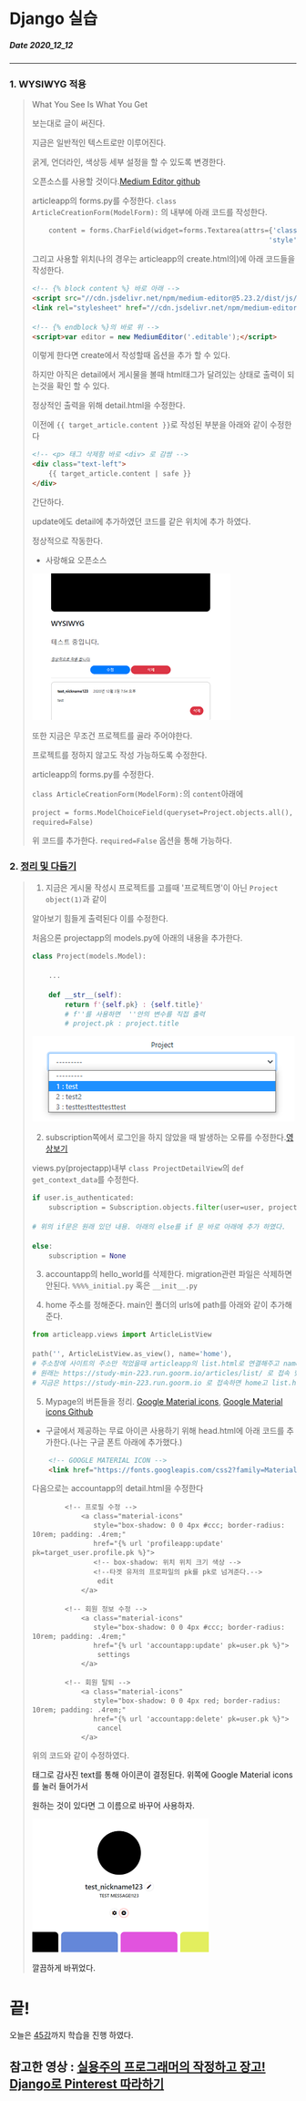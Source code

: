 # Django 실습
##### Date 2020_12_12
---
### 1. WYSIWYG 적용
> What You See Is What You Get
> 
> 보는대로 글이 써진다.
> 
> 지금은 일반적인 텍스트로만 이루어진다.
> 
> 굵게, 언더라인, 색상등 세부 설정을 할 수 있도록 변경한다.
> 
> 오픈소스를 사용할 것이다.[Medium Editor github](https://github.com/yabwe/medium-editor)
> 
> articleapp의 forms.py를 수정한다.
> ```class ArticleCreationForm(ModelForm):``` 의 내부에 아래 코드를 작성한다.
> ```Python
>     content = forms.CharField(widget=forms.Textarea(attrs={'class': 'editable text-left',
>                                                           'style': 'height: auto;'}))
> ```
> 
> 그리고 사용할 위치(나의 경우는 articleapp의 create.html의)에 아래 코드들을 작성한다.
> ```html
> <!-- {% block content %} 바로 아래 -->
> <script src="//cdn.jsdelivr.net/npm/medium-editor@5.23.2/dist/js/medium-editor.min.js"></script>
> <link rel="stylesheet" href="//cdn.jsdelivr.net/npm/medium-editor@5.23.2/dist/css/medium-editor.min.css" type="text/css" media="screen" charset="utf-8">\
> 
> <!-- {% endblock %}의 바로 위 -->
> <script>var editor = new MediumEditor('.editable');</script>
> ```
> 
> 이렇게 한다면 create에서 작성할때 옵션을 추가 할 수 있다.
> 
> 하지만 아직은  detail에서 게시물을 볼때 html태그가 달려있는 상태로 출력이 되는것을 확인 할 수 있다.
> 
> 정상적인 출력을 위해 detail.html을 수정한다.
> 
> 이전에 ```{{ target_article.content }}```로 작성된 부분을 아래와 같이 수정한다
> 
> ```html
> <!-- <p> 태그 삭제함 바로 <div> 로 감쌈 -->
> <div class="text-left">
>     {{ target_article.content | safe }}
> </div>
> ```
> 간단하다.
> 
> update에도 detail에 추가하였던 코드를 같은 위치에 추가 하였다.
> 
> 정상적으로 작동한다.
> 
> - 사랑해요 오픈소스
> 
> ![wysiwyg](./image/Django23/Django_23_1.png)
> 
> 또한 지금은 무조건 프로젝트를 골라 주어야한다.
> 
> 프로젝트를 정하지 않고도 작성 가능하도록 수정한다.
> 
> articleapp의 forms.py를 수정한다.
> 
> ```class ArticleCreationForm(ModelForm):```의 ```content```아래에
> 
> ```project = forms.ModelChoiceField(queryset=Project.objects.all(), required=False)```
> 
> 위 코드를 추가한다. ```required=False``` 옵션을 통해 가능하다.
> 
### 2. [정리 및 다듬기](https://www.youtube.com/watch?v=H9wS7PUJx4o&list=PLQFurmxCuZ2RVfilzQB5rCGWuODBf4Qjo&index=46)
> 1. 지금은 게시물 작성시 프로젝트를 고를때 '프로젝트명'이 아닌 ```Project object(1)```과 같이
> 
> 알아보기 힘들게 출력된다 이를 수정한다.
> 
> 처음으론 projectapp의 models.py에 아래의 내용을 추가한다.
> 
> ```Python
> class Project(models.Model):
>     
>     ...
>     
>     def __str__(self):
>         return f'{self.pk} : {self.title}'
>         # f''를 사용하면  ''안의 변수를 직접 출력
>         # project.pk : project.title
> ```
> 
> ![project_name](./image/Django23/Django_23_2.png)
> 
> 2. subscription쪽에서 로그인을 하지 않았을 때 발생하는 오류를 수정한다.[영상보기](https://www.youtube.com/watch?v=H9wS7PUJx4o&list=PLQFurmxCuZ2RVfilzQB5rCGWuODBf4Qjo&index=46&t=170)
> 
> views.py(projectapp)내부 ```class ProjectDetailView```의 ```def get_context_data```를 수정한다.
> 
> ```Python
> if user.is_authenticated:
>     subscription = Subscription.objects.filter(user=user, project=project)
>     
> # 위의 if문은 원래 있던 내용. 아래의 else를 if 문 바로 아래에 추가 하였다.
> 
> else:
>     subscription = None
> ```
> 
> 3. accountapp의 hello_world를 삭제한다.
> migration관련 파일은 삭제하면 안된다.
> ```%%%%_initial.py``` 혹은 ```__init__.py```
> 
> 4. home 주소를 정해준다.
> main인 폴더의 urls에 path를 아래와 같이 추가해 준다.
> ```Python
> from articleapp.views import ArticleListView
> 
> path('', ArticleListView.as_view(), name='home'),
> # 주소창에 사이트의 주소만 적었을때 articleapp의 list.html로 연결해주고 name는 home로
> # 원래는 https://study-min-223.run.goorm.io/articles/list/ 로 접속 했다면
> # 지금은 https://study-min-223.run.goorm.io 로 접속하면 home고 list.html이 출력
> ```
> 
> 5. Mypage의 버튼들을 정리.
> [Google Material icons](https://material.io/resources/icons/?style=baseline), [Google Material icons Github](https://github.com/google/material-design-icons)
> - 구글에서 제공하는 무료 아이콘
> 사용하기 위해 head.html에 아래 코드를 추가한다.(나는 구글 폰트 아래에 추가했다.)
> ```html
>     <!-- GOOGLE MATERIAL ICON -->
>     <link href="https://fonts.googleapis.com/css2?family=Material+Icons" rel="stylesheet">
> ```
> 
> 다음으로는 accountapp의 detail.html을 수정한다
> ```
>         <!-- 프로필 수정 -->
>             <a class="material-icons"
>                style="box-shadow: 0 0 4px #ccc; border-radius: 10rem; padding: .4rem;"
>                href="{% url 'profileapp:update' pk=target_user.profile.pk %}">
>                <!-- box-shadow: 위치 위치 크기 색상 -->
>                <!--타겟 유저의 프로파일의 pk를 pk로 넘겨준다.-->
>                 edit
>             </a>
>             
>         <!-- 회원 정보 수정 -->
>             <a class="material-icons"
>                style="box-shadow: 0 0 4px #ccc; border-radius: 10rem; padding: .4rem;"
>                href="{% url 'accountapp:update' pk=user.pk %}">
>                 settings
>             </a>
>             
>         <!-- 회원 탈퇴 -->
>             <a class="material-icons"
>                style="box-shadow: 0 0 4px red; border-radius: 10rem; padding: .4rem;"
>                href="{% url 'accountapp:delete' pk=user.pk %}">
>                 cancel
>             </a>
> ```
> 위의 코드와 같이 수정하였다.
> 
> <a>태그로 감사진 text를 통해 아이콘이 결정된다. 위쪽에 Google Material icons를 눌러 들어가서
> 
> 원하는 것이 있다면 그 이름으로 바꾸어 사용하자.
> 
> ![account_deatil](./image/Django23/Django_23_3.png)
> 
> 깔끔하게 바뀌었다.
> 
# 끝!
오늘은 [45강](https://www.youtube.com/watch?v=H9wS7PUJx4o&list=PLQFurmxCuZ2RVfilzQB5rCGWuODBf4Qjo&index=45)까지 학습을 진행 하였다.
## 참고한 영상 : [실용주의 프로그래머의 작정하고 장고! Django로 Pinterest 따라하기](https://www.youtube.com/playlist?list=PLQFurmxCuZ2RVfilzQB5rCGWuODBf4Qjo)
